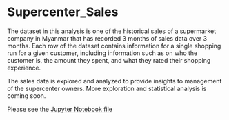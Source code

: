 # Supercenter_Sales
 
The dataset in this analysis is one of the historical sales of a supermarket company in Myanmar that has recorded 3 months of sales data over 3 months. Each row of the dataset contains information for a single shopping run for a given customer, including information such as on who the customer is, the amount they spent, and what they rated their shopping experience.

The sales data is explored and analyzed to provide insights to management of the supercenter owners. More exploration and statistical analysis is coming soon.

Please see the [Jupyter Notebook file](https://github.com/hasiegler/Supercenter_Sales/blob/main/supermarket_sales_analysis.ipynb)

